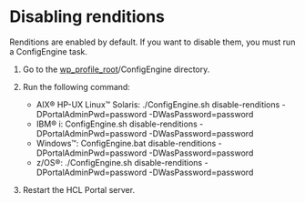 # Disabling renditions

Renditions are enabled by default. If you want to disable them, you must run a ConfigEngine task.

1.  Go to the [wp\_profile\_root](../reference/wpsdirstr.md#wp_profile_root)/ConfigEngine directory.

2.  Run the following command:

    -   AIX® HP-UX Linux™ Solaris: ./ConfigEngine.sh disable-renditions -DPortalAdminPwd=password -DWasPassword=password
    -   IBM® i: ConfigEngine.sh disable-renditions -DPortalAdminPwd=password -DWasPassword=password
    -   Windows™: ConfigEngine.bat disable-renditions -DPortalAdminPwd=password -DWasPassword=password
    -   z/OS®: ./ConfigEngine.sh disable-renditions -DPortalAdminPwd=password -DWasPassword=password
3.  Restart the HCL Portal server.



